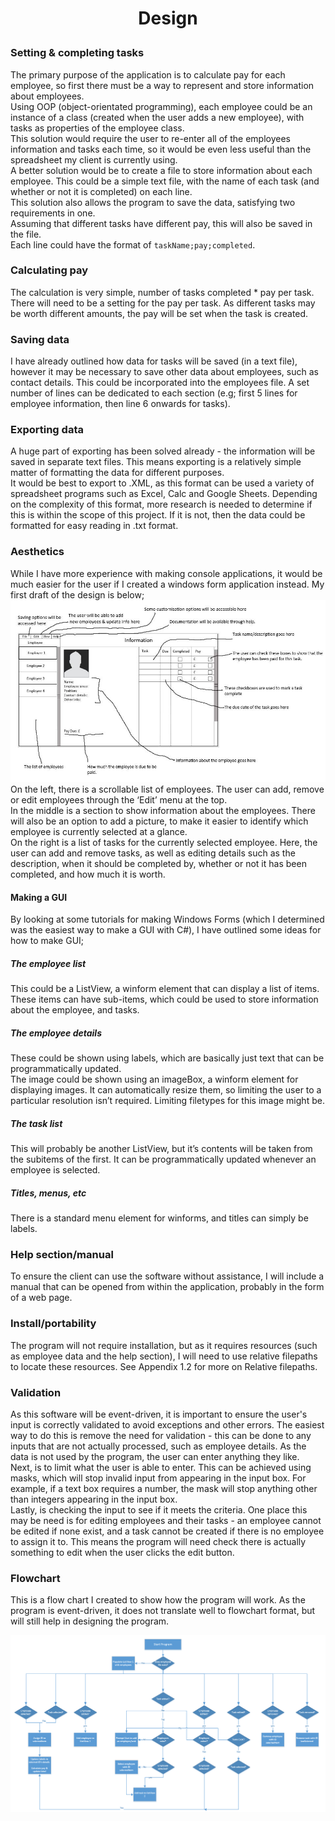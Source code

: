 # <p align="center">Design</p>
### Setting & completing tasks
The primary purpose of the application is to calculate pay for each employee, so first there must be a way to represent and store information about employees.  
Using OOP (object-orientated programming), each employee could be an instance of a class (created when the user adds a new employee), with tasks as properties of the employee class.  
This solution would require the user to re-enter all of the employees information and tasks each time, so it would be even less useful than the spreadsheet my client is currently using.  
A better solution would be to create a file to store information about each employee. This could be a simple text file, with the name of each task (and whether or not it is completed) on each line.  
This solution also allows the program to save the data, satisfying two requirements in one.  
Assuming that different tasks have different pay, this will also be saved in the file.  
Each line could have the format of <code>taskName;pay;completed</code>.  
### Calculating pay
The calculation is very simple, number of tasks completed * pay per task.  
There will need to be a setting for the pay per task. As different tasks may be worth different amounts, the pay will be set when the task is created.  
### Saving data
I have already outlined how data for tasks will be saved (in a text file), however it may be necessary to save other data about employees, such as contact details. This could be incorporated into the employees file. A set number of lines can be dedicated to each section (e.g; first 5 lines for employee information, then line 6 onwards for tasks).  
### Exporting data
A huge part of exporting has been solved already - the information will be saved in separate text files. This means exporting is a relatively simple matter of formatting the data for different purposes.   
It would be best to export to .XML, as this format can be used a variety of spreadsheet programs such as Excel, Calc and Google Sheets. Depending on the complexity of this format, more research is needed to determine if this is within the scope of this project. If it is not, then the data could be formatted for easy reading in .txt format.  
### Aesthetics
While I have more experience with making console applications, it would be much easier for the user if I created a windows form application instead. My first draft of the design is below;  
<img src="designDraft.jpg">  
On the left, there is a scrollable list of employees. The user can add, remove or edit employees through the ‘Edit’ menu at the top.  
In the middle is a section to show information about the employees. There will also be an option to add a picture, to make it easier to identify which employee is currently selected at a glance.  
On the right is a list of tasks for the currently selected employee. Here, the user can add and remove tasks, as well as editing details such as the description, when it should be completed by, whether or not it has been completed, and how much it is worth.  
#### Making a GUI
By looking at some tutorials for making Windows Forms (which I determined was the easiest way to make a GUI with C#), I have outlined some ideas for how to make GUI;  
##### The employee list  
This could be a ListView, a winform element that can display a list of items. These items can have sub-items, which could be used to store information about the employee, and tasks.  
##### The employee details  
These could be shown using labels, which are basically just text that can be programmatically updated.  
The image could be shown using an imageBox, a winform element for displaying images. It can automatically resize them, so limiting the user to a particular resolution isn’t required. Limiting filetypes for this image might be.
##### The task list
This will probably be another ListView, but it’s contents will be taken from the subitems of the first. It can be programmatically updated whenever an employee is selected.
##### Titles, menus, etc
There is a standard menu element for winforms, and titles can simply be labels.
### Help section/manual
To ensure the client can use the software without assistance, I will include a manual that can be opened from within the application, probably in the form of a web page.
### Install/portability
The program will not require installation, but as it requires resources (such as employee data and the help section), I will need to use relative filepaths to locate these resources. See Appendix 1.2 for more on Relative filepaths.
### Validation
As this software will be event-driven, it is important to ensure the user's input is correctly validated to avoid exceptions and other errors. The easiest way to do this is remove the need for validation - this can be done to any inputs that are not actually processed, such as employee details. As the data is not used by the program, the user can enter anything they like.  
Next, is to limit what the user is able to enter. This can be achieved using masks, which will stop invalid input from appearing in the input box. For example, if a text box requires a number, the mask will stop anything other than integers appearing in the input box.  
Lastly, is checking the input to see if it meets the criteria. One place this may be need is for editing employees and their tasks - an employee cannot be edited if none exist, and a task cannot be created if there is no employee to assign it to. This means the program will need check there is actually something to edit when the user clicks the edit button.

### Flowchart
This is a flow chart I created to show how the program will work. As the program is event-driven, it does not translate well to flowchart format, but will still help in designing the program.

<img src="flow chart.PNG">
